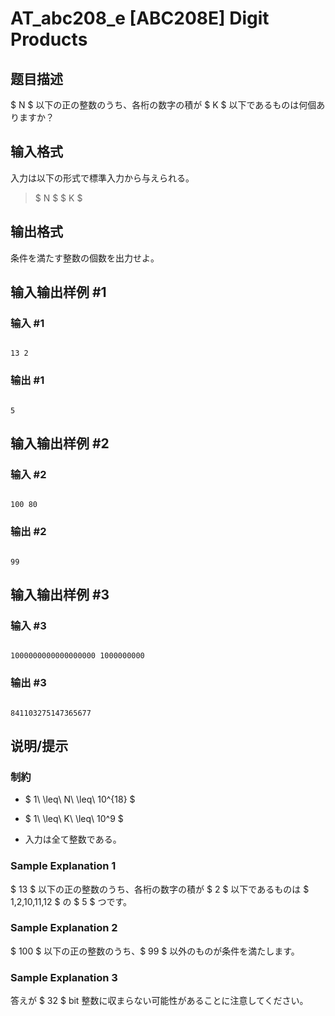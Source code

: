 # AT_abc208_e [ABC208E] Digit Products

## 题目描述

[problemUrl]: https://atcoder.jp/contests/abc208/tasks/abc208_e

$ N $ 以下の正の整数のうち、各桁の数字の積が $ K $ 以下であるものは何個ありますか？

## 输入格式

入力は以下の形式で標準入力から与えられる。

> $ N $ $ K $

## 输出格式

条件を満たす整数の個数を出力せよ。

## 输入输出样例 #1

### 输入 #1

```
13 2
```

### 输出 #1

```
5
```

## 输入输出样例 #2

### 输入 #2

```
100 80
```

### 输出 #2

```
99
```

## 输入输出样例 #3

### 输入 #3

```
1000000000000000000 1000000000
```

### 输出 #3

```
841103275147365677
```

## 说明/提示

### 制約

- $ 1\ \leq\ N\ \leq\ 10^{18} $
- $ 1\ \leq\ K\ \leq\ 10^9 $
- 入力は全て整数である。

### Sample Explanation 1

$ 13 $ 以下の正の整数のうち、各桁の数字の積が $ 2 $ 以下であるものは $ 1,2,10,11,12 $ の $ 5 $ つです。

### Sample Explanation 2

$ 100 $ 以下の正の整数のうち、$ 99 $ 以外のものが条件を満たします。

### Sample Explanation 3

答えが $ 32 $ bit 整数に収まらない可能性があることに注意してください。